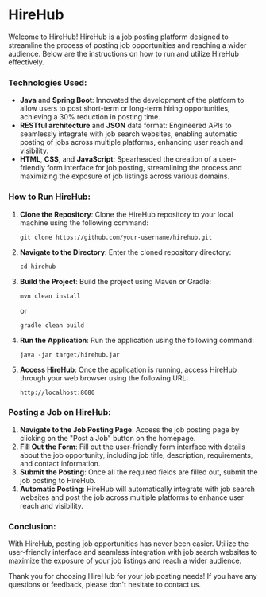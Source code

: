 # HireHub

Welcome to HireHub! HireHub is a job posting platform designed to streamline the process of posting job opportunities and reaching a wider audience. Below are the instructions on how to run and utilize HireHub effectively.

### Technologies Used:
- **Java** and **Spring Boot**: Innovated the development of the platform to allow users to post short-term or long-term hiring opportunities, achieving a 30% reduction in posting time.
- **RESTful architecture** and **JSON** data format: Engineered APIs to seamlessly integrate with job search websites, enabling automatic posting of jobs across multiple platforms, enhancing user reach and visibility.
- **HTML**, **CSS**, and **JavaScript**: Spearheaded the creation of a user-friendly form interface for job posting, streamlining the process and maximizing the exposure of job listings across various domains.

### How to Run HireHub:
1. **Clone the Repository**: Clone the HireHub repository to your local machine using the following command:
   ```
   git clone https://github.com/your-username/hirehub.git
   ```
2. **Navigate to the Directory**: Enter the cloned repository directory:
   ```
   cd hirehub
   ```
3. **Build the Project**: Build the project using Maven or Gradle:
   ```
   mvn clean install
   ```
   or
   ```
   gradle clean build
   ```
4. **Run the Application**: Run the application using the following command:
   ```
   java -jar target/hirehub.jar
   ```
5. **Access HireHub**: Once the application is running, access HireHub through your web browser using the following URL:
   ```
   http://localhost:8080
   ```

### Posting a Job on HireHub:
1. **Navigate to the Job Posting Page**: Access the job posting page by clicking on the "Post a Job" button on the homepage.
2. **Fill Out the Form**: Fill out the user-friendly form interface with details about the job opportunity, including job title, description, requirements, and contact information.
3. **Submit the Posting**: Once all the required fields are filled out, submit the job posting to HireHub.
4. **Automatic Posting**: HireHub will automatically integrate with job search websites and post the job across multiple platforms to enhance user reach and visibility.

### Conclusion:
With HireHub, posting job opportunities has never been easier. Utilize the user-friendly interface and seamless integration with job search websites to maximize the exposure of your job listings and reach a wider audience.

Thank you for choosing HireHub for your job posting needs! If you have any questions or feedback, please don't hesitate to contact us.
